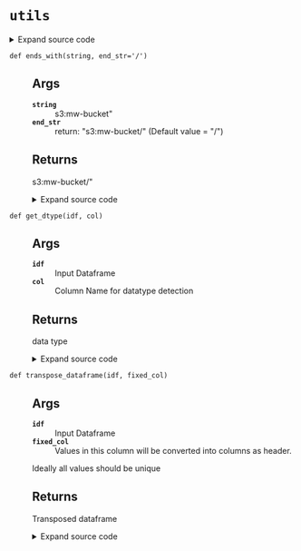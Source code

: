 # <code>utils</code>
<details class="source">
<summary>
<span>Expand source code</span>
</summary>
<pre>
```python
from itertools import chain

from pyspark.sql import functions as F


def flatten_dataframe(idf, fixed_cols):
    """

    Args:
      idf: Input Dataframe
      fixed_cols: All columns except in this list will be melted/unpivoted

    Returns:
      Flatten/Melted dataframe

    """
    valid_cols = [e for e in idf.columns if e not in fixed_cols]
    key_and_val = F.create_map(list(chain.from_iterable([[F.lit(c), F.col(c)] for c in valid_cols])))
    odf = idf.select(*fixed_cols, F.explode(key_and_val))
    return odf


def transpose_dataframe(idf, fixed_col):
    """

    Args:
      idf: Input Dataframe
      fixed_col: Values in this column will be converted into columns as header.
    Ideally all values should be unique

    Returns:
      Transposed dataframe

    """
    idf_flatten = flatten_dataframe(idf, fixed_cols=[fixed_col])
    odf = idf_flatten.groupBy('key').pivot(fixed_col).agg(F.first('value'))
    return odf


def attributeType_segregation(idf):
    """

    Args:
      idf: Input Dataframe

    Returns:
      list1, list2, list3)
      3 lists - each corresponding to numerical, categorical, and others columns

    """
    cat_cols = []
    num_cols = []
    other_cols = []

    for i in idf.dtypes:
        if i[1] == 'string':
            cat_cols.append(i[0])
        elif (i[1] in ('double', 'int', 'bigint', 'float', 'long')) | (i[1].startswith('decimal')):
            num_cols.append(i[0])
        else:
            other_cols.append(i[0])
    return num_cols, cat_cols, other_cols


def get_dtype(idf, col):
    """

    Args:
      idf: Input Dataframe
      col: Column Name for datatype detection

    Returns:
      data type

    """
    return [dtype for name, dtype in idf.dtypes if name == col][0]


def ends_with(string, end_str="/"):
    """

    Args:
      string: s3:mw-bucket"
      end_str: return: "s3:mw-bucket/" (Default value = "/")

    Returns:
      s3:mw-bucket/"

    """
    string = str(string)
    if string.endswith(end_str):
        return string
    return string + end_str


def pairwise_reduce(op, x):
    """

    Args:
      op: 
      x: 

    Returns:

    """
    while len(x) > 1:
        v = [op(i, j) for i, j in zip(x[::2], x[1::2])]
        if len(x) > 1 and len(x) % 2 == 1:
            v[-1] = op(v[-1], x[-1])
        x = v
    return x[0]
```
</pre>
</details>
## Functions
<dl>
<dt id="anovos.shared.utils.attributeType_segregation"><code class="name flex">
<span>def <span class="ident">attributeType_segregation</span></span>(<span>idf)</span>
</code></dt>
<dd>
<div class="desc"><h2 id="args">Args</h2>
<dl>
<dt><strong><code>idf</code></strong></dt>
<dd>Input Dataframe</dd>
</dl>
<h2 id="returns">Returns</h2>
<p>list1, list2, list3)
3 lists - each corresponding to numerical, categorical, and others columns</p></div>
<details class="source">
<summary>
<span>Expand source code</span>
</summary>
<pre>
```python
def attributeType_segregation(idf):
    """

    Args:
      idf: Input Dataframe

    Returns:
      list1, list2, list3)
      3 lists - each corresponding to numerical, categorical, and others columns

    """
    cat_cols = []
    num_cols = []
    other_cols = []

    for i in idf.dtypes:
        if i[1] == 'string':
            cat_cols.append(i[0])
        elif (i[1] in ('double', 'int', 'bigint', 'float', 'long')) | (i[1].startswith('decimal')):
            num_cols.append(i[0])
        else:
            other_cols.append(i[0])
    return num_cols, cat_cols, other_cols
```
</pre>
</details>
</dd>
<dt id="anovos.shared.utils.ends_with"><code class="name flex">
<span>def <span class="ident">ends_with</span></span>(<span>string, end_str='/')</span>
</code></dt>
<dd>
<div class="desc"><h2 id="args">Args</h2>
<dl>
<dt><strong><code>string</code></strong></dt>
<dd>s3:mw-bucket"</dd>
<dt><strong><code>end_str</code></strong></dt>
<dd>return: "s3:mw-bucket/" (Default value = "/")</dd>
</dl>
<h2 id="returns">Returns</h2>
<p>s3:mw-bucket/"</p></div>
<details class="source">
<summary>
<span>Expand source code</span>
</summary>
<pre>
```python
def ends_with(string, end_str="/"):
    """

    Args:
      string: s3:mw-bucket"
      end_str: return: "s3:mw-bucket/" (Default value = "/")

    Returns:
      s3:mw-bucket/"

    """
    string = str(string)
    if string.endswith(end_str):
        return string
    return string + end_str
```
</pre>
</details>
</dd>
<dt id="anovos.shared.utils.flatten_dataframe"><code class="name flex">
<span>def <span class="ident">flatten_dataframe</span></span>(<span>idf, fixed_cols)</span>
</code></dt>
<dd>
<div class="desc"><h2 id="args">Args</h2>
<dl>
<dt><strong><code>idf</code></strong></dt>
<dd>Input Dataframe</dd>
<dt><strong><code>fixed_cols</code></strong></dt>
<dd>All columns except in this list will be melted/unpivoted</dd>
</dl>
<h2 id="returns">Returns</h2>
<p>Flatten/Melted dataframe</p></div>
<details class="source">
<summary>
<span>Expand source code</span>
</summary>
<pre>
```python
def flatten_dataframe(idf, fixed_cols):
    """

    Args:
      idf: Input Dataframe
      fixed_cols: All columns except in this list will be melted/unpivoted

    Returns:
      Flatten/Melted dataframe

    """
    valid_cols = [e for e in idf.columns if e not in fixed_cols]
    key_and_val = F.create_map(list(chain.from_iterable([[F.lit(c), F.col(c)] for c in valid_cols])))
    odf = idf.select(*fixed_cols, F.explode(key_and_val))
    return odf
```
</pre>
</details>
</dd>
<dt id="anovos.shared.utils.get_dtype"><code class="name flex">
<span>def <span class="ident">get_dtype</span></span>(<span>idf, col)</span>
</code></dt>
<dd>
<div class="desc"><h2 id="args">Args</h2>
<dl>
<dt><strong><code>idf</code></strong></dt>
<dd>Input Dataframe</dd>
<dt><strong><code>col</code></strong></dt>
<dd>Column Name for datatype detection</dd>
</dl>
<h2 id="returns">Returns</h2>
<p>data type</p></div>
<details class="source">
<summary>
<span>Expand source code</span>
</summary>
<pre>
```python
def get_dtype(idf, col):
    """

    Args:
      idf: Input Dataframe
      col: Column Name for datatype detection

    Returns:
      data type

    """
    return [dtype for name, dtype in idf.dtypes if name == col][0]
```
</pre>
</details>
</dd>
<dt id="anovos.shared.utils.pairwise_reduce"><code class="name flex">
<span>def <span class="ident">pairwise_reduce</span></span>(<span>op, x)</span>
</code></dt>
<dd>
<div class="desc"><h2 id="args">Args</h2>
<dl>
<dt><strong><code>op</code></strong></dt>
<dd>&nbsp;</dd>
<dt><strong><code>x</code></strong></dt>
<dd>&nbsp;</dd>
</dl>
<p>Returns:</p></div>
<details class="source">
<summary>
<span>Expand source code</span>
</summary>
<pre>
```python
def pairwise_reduce(op, x):
    """

    Args:
      op: 
      x: 

    Returns:

    """
    while len(x) > 1:
        v = [op(i, j) for i, j in zip(x[::2], x[1::2])]
        if len(x) > 1 and len(x) % 2 == 1:
            v[-1] = op(v[-1], x[-1])
        x = v
    return x[0]
```
</pre>
</details>
</dd>
<dt id="anovos.shared.utils.transpose_dataframe"><code class="name flex">
<span>def <span class="ident">transpose_dataframe</span></span>(<span>idf, fixed_col)</span>
</code></dt>
<dd>
<div class="desc"><h2 id="args">Args</h2>
<dl>
<dt><strong><code>idf</code></strong></dt>
<dd>Input Dataframe</dd>
<dt><strong><code>fixed_col</code></strong></dt>
<dd>Values in this column will be converted into columns as header.</dd>
</dl>
<p>Ideally all values should be unique</p>
<h2 id="returns">Returns</h2>
<p>Transposed dataframe</p></div>
<details class="source">
<summary>
<span>Expand source code</span>
</summary>
<pre>
```python
def transpose_dataframe(idf, fixed_col):
    """

    Args:
      idf: Input Dataframe
      fixed_col: Values in this column will be converted into columns as header.
    Ideally all values should be unique

    Returns:
      Transposed dataframe

    """
    idf_flatten = flatten_dataframe(idf, fixed_cols=[fixed_col])
    odf = idf_flatten.groupBy('key').pivot(fixed_col).agg(F.first('value'))
    return odf
```
</pre>
</details>
</dd>
</dl>